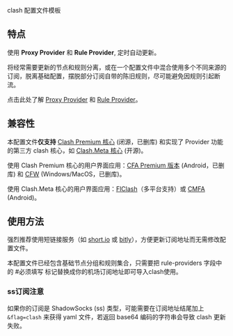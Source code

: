 clash 配置文件模板

## 特点

使用 **Proxy Provider** 和 **Rule Provider**, 定时自动更新。

将经常需要更新的节点和规则分离，或在一个配置文件中混合使用多个不同来源的订阅，脱离基础配置，摆脱部分订阅自带的陈旧规则，尽可能避免因规则引起断流。

点击此处了解 [Proxy Provider](https://clash.wiki/configuration/outbound.html#proxy-providers-代理集) 和 [Rule Provider](https://clash.wiki/premium/rule-providers.html)。

## 兼容性

本配置文件**仅支持** [Clash Premium 核心](https://github.com/Dreamacro/clash/releases/tag/premium) (闭源，已删库) 和实现了 Provider 功能的第三方 clash 核心，如 [Clash.Meta 核心](https://github.com/MetaCubeX/Clash.Meta) (开源)。

使用 Clash Premium 核心的用户界面应用：[CFA Premium 版本](https://github.com/Kr328/ClashForAndroid/releases) (Android，已删库) 和 [CFW](https://github.com/Fndroid/clash_for_windows_pkg/releases) (Windows/MacOS，已删库)。

使用 Clash.Meta 核心的用户界面应用：[FlClash](https://github.com/chen08209/FlClash)（多平台支持）或 [CMFA](https://github.com/MetaCubeX/ClashMetaForAndroid) (Android)。

## 使用方法

强烈推荐使用短链接服务（如 [short.io](https://short.io/) 或 [bitly](https://bitly.com)），方便更新订阅地址而无需修改配置文件。

本配置文件已经包含基础节点分组和规则集合，只需要把 rule-providers 字段中的 #必须填写 标记替换成你的机场订阅地址即可导入clash使用。

### ss订阅注意

如果你的订阅是 ShadowSocks (ss) 类型，可能需要在订阅地址结尾加上 `&flag=clash` 来获得 yaml 文件，若返回 base64 编码的字符串会导致 clash 更新失败。